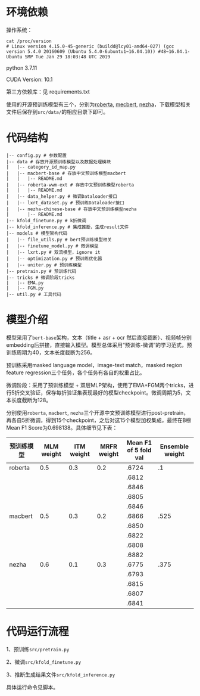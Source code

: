 # 环境依赖

操作系统：

```shell
cat /proc/version
# Linux version 4.15.0-45-generic (buildd@lcy01-amd64-027) (gcc version 5.4.0 20160609 (Ubuntu 5.4.0-6ubuntu1~16.04.10)) #48~16.04.1-Ubuntu SMP Tue Jan 29 18:03:48 UTC 2019
```

python 3.7.11

CUDA Version: 10.1

第三方依赖库：见 requirements.txt

使用的开源预训练模型有三个，分别为[roberta](https://huggingface.co/hfl/chinese-roberta-wwm-ext/tree/main), [mecbert](https://huggingface.co/hfl/chinese-macbert-base/tree/main), [nezha](https://huggingface.co/peterchou/nezha-chinese-base/tree/main)，下载模型相关文件后保存到`src/data/`的相应目录下即可。

# 代码结构

```shell
|-- config.py # 参数配置
|-- data # 存放开源预训练模型以及数据处理模块
|   |-- category_id_map.py
|   |-- macbert-base # 存放中文预训练模型macbert
|   |   |-- README.md
|   |-- roberta-wwm-ext # 存放中文预训练模型roberta
|   |   |-- README.md
|   |-- data_helper.py # 微调Dataloader接口
|   |-- lxrt_dataset.py # 预训练Dataloader接口
|   |-- nezha-chinese-base # 存放中文预训练模型nezha
|       |-- README.md
|-- kfold_finetune.py # k折微调
|-- kfold_inference.py # 集成推断，生成result文件
|-- models # 模型架构代码
|   |-- file_utils.py # bert预训练模型相关 
|   |-- finetune_model.py # 微调模型
|   |-- lxrt.py # 双流模型，ignore it
|   |-- optimization.py # 预训练优化器
|   |-- uniter.py # 预训练模型
|-- pretrain.py # 预训练代码
|-- tricks # 微调阶段tricks
|   |-- EMA.py
|   |-- FGM.py
|-- util.py # 工具代码
```

# 模型介绍

模型采用了`bert-base`架构，文本（title + asr + ocr 然后直接截断）、视频帧分别embedding后拼接，直接输入模型。模型总体采用“预训练-微调”的学习范式，预训练周期为40，文本长度截断为256。

预训练采用masked language model，image-text match，masked region feature regression三个任务，各个任务有各自的权重占比。

微调阶段：采用了预训练模型 + 双层MLP架构，使用了EMA+FGM两个tricks，进行5折交叉验证，保存每折验证集表现最好的模型checkpoint。微调周期为5，文本长度截断为128。

分别使用`roberta`, `macbert`, `nezha`三个开源中文预训练模型进行post-pretrain，再各自5折微调，得到15个checkpoint，之后对这15个模型加权集成，最终在B榜Mean F1 Score为0.698138。具体细节见下表：

| 预训练模型 | MLM weight | ITM weight | MRFR weight | Mean F1 of 5 fold val | Ensemble weight |
| ---------- | ---------- | ---------- | ----------- | --------------------- | --------------- |
| roberta    | 0.5        | 0.3        | 0.2         | .6724                 | .1              |
|            |            |            |             | .6812                 |                 |
|            |            |            |             | .6846                 |                 |
|            |            |            |             | .6805                 |                 |
|            |            |            |             | .6846                 |                 |
| macbert    | 0.5        | 0.3        | 0.2         | .6866                 | .525            |
|            |            |            |             | .6850                 |                 |
|            |            |            |             | .6822                 |                 |
|            |            |            |             | .6808                 |                 |
|            |            |            |             | .6882                 |                 |
| nezha      | 0.6        | 0.1        | 0.3         | .6775                 | .375            |
|            |            |            |             | .6793                 |                 |
|            |            |            |             | .6815                 |                 |
|            |            |            |             | .6807                 |                 |
|            |            |            |             | .6841                 |                 |

# 代码运行流程

1、预训练`src/pretrain.py`

2、微调`src/kfold_finetune.py`

3、推断生成结果文件`src/kfold_inference.py`

具体运行命令见脚本。